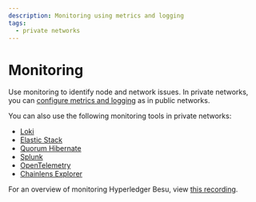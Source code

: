 ```yaml
---
description: Monitoring using metrics and logging
tags:
  - private networks
---
```


# Monitoring

Use monitoring to identify node and network issues. In private networks, you can [configure metrics and logging](../../../public-networks/how-to/monitor/index.md) as in public networks.

You can also use the following monitoring tools in private networks:

- [Loki](loki.md)
- [Elastic Stack](elastic-stack.md)
- [Quorum Hibernate](quorum-hibernate.md)
- [Splunk](splunk.md)
- [OpenTelemetry](opentelemetry.md)
- [Chainlens Explorer](chainlens.md)

For an overview of monitoring Hyperledger Besu, view [this recording](https://www.youtube.com/watch?v=7BuutRe0I28&feature=youtu.be).
